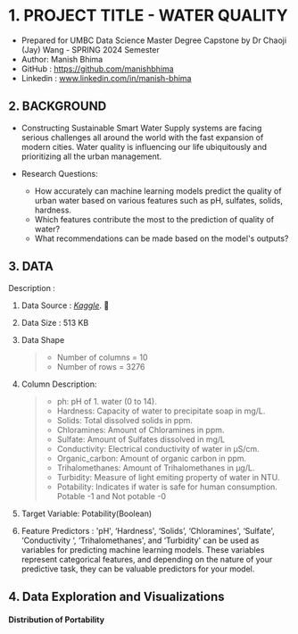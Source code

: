 # 1. PROJECT TITLE - WATER QUALITY 
- Prepared for UMBC Data Science Master Degree Capstone by Dr Chaoji (Jay) Wang - SPRING 2024 Semester
- Author: Manish Bhima
- GitHub : https://github.com/manishbhima
- Linkedin : www.linkedin.com/in/manish-bhima
## 2. BACKGROUND
  - Constructing Sustainable Smart Water Supply systems are facing serious challenges all around the world with the fast expansion of modern cities. Water quality is 
     influencing our life ubiquitously and prioritizing all the urban management.

  - Research Questions:
    - How accurately can machine learning models predict the quality of urban water based on various features such as pH, sulfates, solids, hardness.
    - Which features contribute the most to the prediction of quality of water?
    - What recommendations can be made based on the model's outputs?


## 3. DATA
Description : 

1. Data Source : *[Kaggle](https://www.kaggle.com/code/imakash3011/water-quality-prediction-7-model/input)*. :link:

2. Data Size : 513 KB

3. Data Shape
   > - Number of columns =  10
   > - Number of rows    = 3276
4. Column Description:
    > - ph: pH of 1. water (0 to 14).
    > - Hardness: Capacity of water to precipitate soap in mg/L.
    > - Solids: Total dissolved solids in ppm.
    > - Chloramines: Amount of Chloramines in ppm.
    > - Sulfate: Amount of Sulfates dissolved in mg/L
    > - Conductivity: Electrical conductivity of water in μS/cm.
    > - Organic_carbon: Amount of organic carbon in ppm.
    > - Trihalomethanes: Amount of Trihalomethanes in μg/L.
    > - Turbidity: Measure of light emiting property of water in NTU.
    > - Potability: Indicates if water is safe for human consumption. Potable -1 and Not potable -0
 5. Target Variable: Potability(Boolean)
 6. Feature Predictors : 'pH', ‘Hardness', ‘Solids’, ‘Chloramines', ‘Sulfate', ‘Conductivity ‘, ‘Trihalomethanes', and ‘Turbidity' can be used as variables for predicting machine learning models. These variables represent categorical features, and depending on the nature of your predictive task, they can be valuable predictors for your model.

## 4. Data Exploration and Visualizations
#### Distribution of Portability

